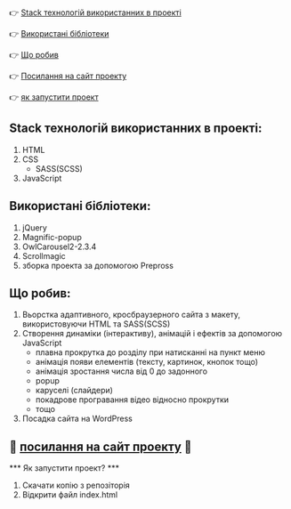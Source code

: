 :point_right: [Stack технологій використанних в проекті](#stack)

:point_right: [Використані бібліотеки](#lidrery)

:point_right: [Що робив](#to-do)

:point_right: [Посилання на сайт проекту](#link)

:point_right: [як запустити проект](#start)

## <a id="stack">Stack технологій використанних в проекті:</a>

1. HTML
2. CSS
    - SASS(SCSS)
3. JavaScript

## <a id="lidrery">Використані бібліотеки:</a>
 
1. jQuery
2. Magnific-popup
3. OwlCarousel2-2.3.4
4. Scrollmagic
5. зборка проекта за допомогою Prepross

## <a id="to-do">Що робив:</a>

1. Вьорстка адаптивного, кросбраузерного сайта з макету, використовуючи HTML та SASS(SCSS)
2. Створення динаміки (інтерактиву), анімацій і ефектів за допомогою JavaScript
   - плавна прокрутка до розділу при натисканні на пункт меню
   - анімація появи елементів (тексту, картинок, кнопок тощо)
   - анімація зростання числа від 0 до задонного
   - popup
   - каруселі (слайдери)
   - покадрове програвання відео відносно прокрутки
   - тощо
4. Посадка сайта на  WordPress

:pushpin:  <a id="link" target="_blank" href='https://zencemyday.com/'>посилання на сайт проекту</a> :pushpin:
---------------------------------------------------------------------------------
*** <a id="start">Як запустити проект?</a> ***

1. Скачати копію з репозіторія
2. Відкрити файл index.html


